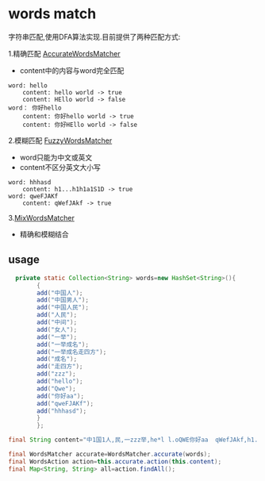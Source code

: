 # words match

字符串匹配,使用DFA算法实现.目前提供了两种匹配方式:

1.精确匹配 [AccurateWordsMatcher](https://github.com/fzdwx/words-match/blob/f0b47ae55372566dc89995d7df5b8a5853d4774d/src/main/java/com/huofutp/words/internal/dfa/AccurateWordsMatcher.java)

- content中的内容与word完全匹配

```text
word: hello
    content: hello world -> true
    content: HEllo world -> false
word： 你好hello
    content: 你好hello world -> true
    content: 你好HEllo world -> false 
```

2.模糊匹配 [FuzzyWordsMatcher](https://github.com/fzdwx/words-match/blob/f0b47ae55372566dc89995d7df5b8a5853d4774d/src/main/java/com/huofutp/words/internal/dfa/FuzzWordsMatcher.java)

- word只能为中文或英文
- content不区分英文大小写

```text
word: hhhasd
    content: h1...h1h1a1S1D -> true
word: qweFJAKf
    content: qWefJAkf -> true
```

3.[MixWordsMatcher](https://github.com/fzdwx/words-match/blob/f0b47ae55372566dc89995d7df5b8a5853d4774d/src/main/java/com/huofutp/words/internal/dfa/MixWordsMatcher.java)

- 精确和模糊结合

## usage

```java
  private static Collection<String> words=new HashSet<String>(){
        {
        add("中国人");
        add("中国男人");
        add("中国人民");
        add("人民");
        add("中间");
        add("女人");
        add("一举");
        add("一举成名");
        add("一举成名走四方");
        add("成名");
        add("走四方");
        add("zzz");
        add("hello");
        add("Qwe");
        add("你好aa");
        add("qweFJAKf");
        add("hhhasd");
        }
        };

final String content="中1国1人,民,一zzz举,he*l l.oQWE你好aa  qWefJAkf,h1...h1h1a1S1D";

final WordsMatcher accurate=WordsMatcher.accurate(words);
final WordsAction action=this.accurate.action(this.content);
final Map<String, String> all=action.findAll();
```